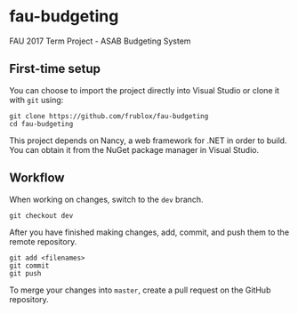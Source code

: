 # fau-budgeting
FAU 2017 Term Project - ASAB Budgeting System 

## First-time setup

You can choose to import the project directly into Visual Studio or clone it with `git` using:

    git clone https://github.com/frublox/fau-budgeting
    cd fau-budgeting

This project depends on Nancy, a web framework for .NET in order to build. You can obtain it from the NuGet package manager in Visual Studio.

## Workflow

When working on changes, switch to the `dev` branch.

    git checkout dev

After you have finished making changes, add, commit, and push them to the remote repository.

    git add <filenames>
    git commit
    git push

To merge your changes into `master`, create a pull request on the GitHub repository.


